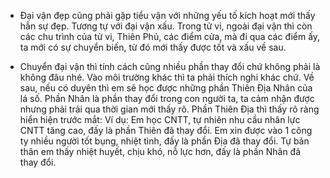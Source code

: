 - Đại vận đẹp cũng phải gặp tiểu vận với những yếu tố kích hoạt mới thấy hẳn sự đẹp. Tương tự với đại vận xấu.
  Trong tử vi, ngoài đại vận thì còn các chu trình của tử vi, Thiên Phủ, các điểm cửa, mà đi qua các điểm ấy, ta mới có sự chuyển biến, từ đó mới thấy được tốt và xấu về sau.

- Chuyển đại vận thì tính cách cũng nhiều phần thay đổi chứ không phải là không đâu nhé. Vào môi trường khác thì ta phải thích nghi khác chứ.
Về sau, nếu có duyên thì em sẽ học được những phần Thiên Địa Nhân của lá số. Phần Nhân là phần thay đổi trong con người ta, ta cảm nhận được nhưng phải trải qua thời gian mới thấy rõ. Phần Thiên Địa thì thấy rõ ràng hiển hiện trước mắt:
Ví dụ: Em học CNTT, tự nhiên nhu cầu nhân lực CNTT tăng cao, đấy là phần Thiên đã thay đổi. Em xin được vào 1 công ty nhiều người tốt bụng, nhiệt tình, đấy là phần Địa đã thay đổi. Tự bản thân em thấy nhiệt huyết, chịu khó, nỗ lực hơn, đấy là phần Nhân đã thay đổi.